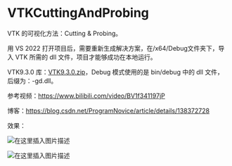 # VTKCuttingAndProbing

VTK 的可视化方法：Cutting & Probing。

用 VS 2022 打开项目后，需要重新生成解决方案，在/x64/Debug文件夹下，导入 VTK 所需的 dll 文件，项目才能够成功在本地运行。

VTK9.3.0 库：[VTK9.3.0.zip](https://download.csdn.net/download/ProgramNovice/89275169)，Debug 模式使用的是 bin/debug 中的 dll 文件，后缀为：-gd.dll。

参考视频：https://www.bilibili.com/video/BV1f341197jP

博客：https://blog.csdn.net/ProgramNovice/article/details/138372728

效果：

![在这里插入图片描述](https://img-blog.csdnimg.cn/direct/7a8f182c052546d0ab9f2bf2ffbff0fd.png)

![在这里插入图片描述](https://img-blog.csdnimg.cn/direct/5f2a090a43a6411fb9ebac9cebd9f79f.png)
